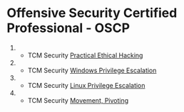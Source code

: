 # Offensive Security Certified Professional - OSCP

1. * TCM Security [Practical Ethical Hacking](https://academy.tcm-sec.com/p/practical-ethical-hacking-the-complete-course)
2. * TCM Security [Windows Privilege Escalation](https://academy.tcm-sec.com/p/windows-privilege-escalation-for-beginners)
3. * TCM Security [Linux Privilege Escalation](https://academy.tcm-sec.com/p/linux-privilege-escalation)
4. * TCM Security [Movement, Pivoting](https://github.com/ornek-kullanici/ornek-repo)

